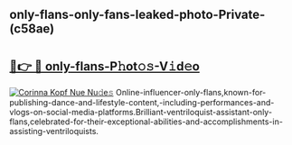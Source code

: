 ## only-flans-only-fans​-leaked-photo​-Private-(c58ae)


# <h2><a href="https://mediaupload.pro?title=only-flans&ref=git">🔗👉 🔴 only-flans-P𝚑ot𝚘𝚜-V𝚒d𝚎o</a></h2>

[![Corinna Kopf Nue Nu𝚍e𝚜](https://i.imgur.com/0qMVB7G.gif)](https://mediaupload.pro?title=only-flans&ref=git)
Online-influencer-only-flans,known-for-publishing-dance-and-lifestyle-content,-including-performances-and-vlogs-on-social-media-platforms.Brilliant-ventriloquist-assistant-only-flans,celebrated-for-their-exceptional-abilities-and-accomplishments-in-assisting-ventriloquists.  
